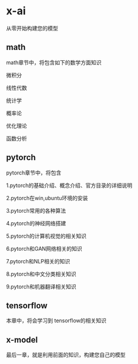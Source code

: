 # x-ai

从零开始构建您的模型



## math

math章节中，将包含如下的数学方面知识



微积分

线性代数

统计学

概率论

优化理论

函数分析



## pytorch

pytorch章节中，将包含

1.pytorch的基础介绍、概念介绍、官方目录的详细说明

2.pytorch在win,ubuntu环境的安装

3.pytorch常用的各种算法

4.pytorch的神经网络搭建

5.pytorch的计算机视觉的相关知识

6.pytorch和GAN网络相关的知识

7.pytorch和NLP相关的知识

8.pytorch和中文分类相关知识

9.pytorch和机器翻译相关知识



## tensorflow

本章中，将会学习到 tensorflow的相关知识



## x-model

最后一章，就是利用前面的知识，构建您自己的模型

